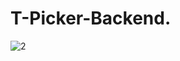 # T-Picker-Backend.
![2](https://user-images.githubusercontent.com/71969867/123111977-f8212900-d45a-11eb-9228-606a1fa548bf.png)
